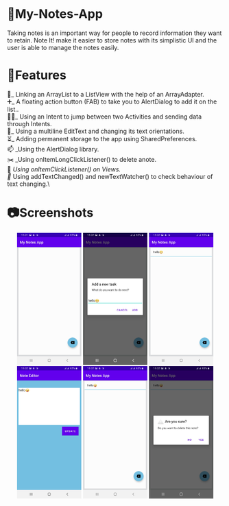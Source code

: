 # 📗My-Notes-App 
Taking notes is an important way for people to record information they want to retain. Note It! make it easier to store notes with its simplistic UI and the user is able to manage the notes easily.

# 📲Features

🔗_ Linking an ArrayList to a ListView with the help of an ArrayAdapter.\
➕_ A floating action button (FAB) to take you to AlertDialog to add it on the list..\
🏃🏻_ Using an Intent to jump between two Activities and sending data through Intents.\
📑_ Using a multiline EditText and changing its text orientations.\
⏳_ Adding permanent storage to the app using SharedPreferences.\
📫 _Using the AlertDialog library.\
✂️ _Using onItemLongClickListener() to delete anote.\
📱 _Using onItemClickListener() on Views.\
📃_ Using addTextChanged() and newTextWatcher() to check behaviour of text changing.\

# 📷Screenshots

<div align="center">
<img src="/images/a.jpg" width="150px"</img>
<img src="/images/b.jpg" width="150px"</img> 
<img src="/images/c.jpg" width="150px"</img> 
<img src="/images/d.jpg" width="150px"</img> 
<img src="/images/e.jpg" width="150px"</img> <img src="/images/f.jpg" width="150px"</img> 
</div>
